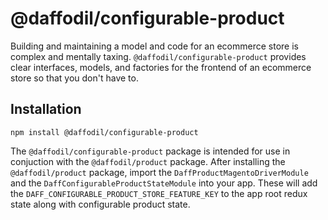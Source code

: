 # @daffodil/configurable-product

Building and maintaining a model and code for an ecommerce store is complex and mentally taxing. `@daffodil/configurable-product`
provides clear interfaces, models, and factories for the frontend of an ecommerce store so that you don't have to.


## Installation

```
npm install @daffodil/configurable-product
```

The `@daffodil/configurable-product` package is intended for use in conjuction with the `@daffodil/product` package. After installing the `@daffodil/product` package, import the `DaffProductMagentoDriverModule` and the `DaffConfigurableProductStateModule` into your app. These will add the `DAFF_CONFIGURABLE_PRODUCT_STORE_FEATURE_KEY` to the app root redux state along with configurable product state.

